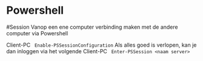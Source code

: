 Powershell
==========

#Session
Vanop een ene computer verbinding maken met de andere computer via Powershell

Client-PC ``` Enable-PSSessionConfiguration```
Als alles goed is verlopen, kan je dan inloggen via het volgende
Client-PC  ``` Enter-PSSession <naam server>``` 
